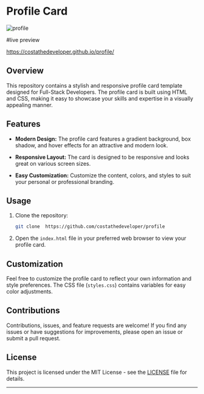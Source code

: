 # Profile Card 

![profile](https://github.com/costathedeveloper/profile/assets/95866232/4764cb07-fed0-4ddb-8397-624220a31026)

#live preview

 https://costathedeveloper.github.io/profile/

## Overview

This repository contains a stylish and responsive profile card template designed for Full-Stack Developers. The profile card is built using HTML and CSS, making it easy to showcase your skills and expertise in a visually appealing manner.

## Features

- **Modern Design:** The profile card features a gradient background, box shadow, and hover effects for an attractive and modern look.

- **Responsive Layout:** The card is designed to be responsive and looks great on various screen sizes.

- **Easy Customization:** Customize the content, colors, and styles to suit your personal or professional branding.

## Usage

1. Clone the repository:

   ```bash
   git clone  https://github.com/costathedeveloper/profile
   ```

2. Open the `index.html` file in your preferred web browser to view your profile card.

## Customization

Feel free to customize the profile card to reflect your own information and style preferences. The CSS file (`styles.css`) contains variables for easy color adjustments.

## Contributions

Contributions, issues, and feature requests are welcome! If you find any issues or have suggestions for improvements, please open an issue or submit a pull request.

## License

This project is licensed under the MIT License - see the [LICENSE](LICENSE) file for details.

---
